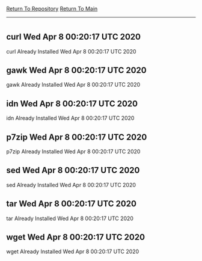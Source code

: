 [Return To Repository](https://github.com/deathbybandaid/piholeparser/)
[Return To Main](https://github.com/deathbybandaid/piholeparser/blob/master/RecentRunLogs/Mainlog.md)
____________________________________
# 
## curl Wed Apr  8 00:20:17 UTC 2020
curl Already Installed Wed Apr  8 00:20:17 UTC 2020
## gawk Wed Apr  8 00:20:17 UTC 2020
gawk Already Installed Wed Apr  8 00:20:17 UTC 2020
## idn Wed Apr  8 00:20:17 UTC 2020
idn Already Installed Wed Apr  8 00:20:17 UTC 2020
## p7zip Wed Apr  8 00:20:17 UTC 2020
p7zip Already Installed Wed Apr  8 00:20:17 UTC 2020
## sed Wed Apr  8 00:20:17 UTC 2020
sed Already Installed Wed Apr  8 00:20:17 UTC 2020
## tar Wed Apr  8 00:20:17 UTC 2020
tar Already Installed Wed Apr  8 00:20:17 UTC 2020
## wget Wed Apr  8 00:20:17 UTC 2020
wget Already Installed Wed Apr  8 00:20:17 UTC 2020
